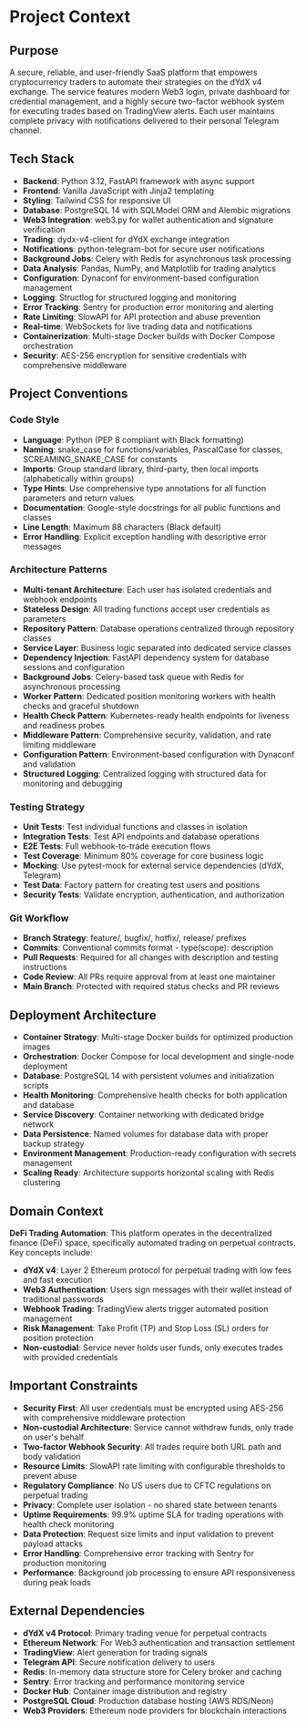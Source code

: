 # Project Context

## Purpose
A secure, reliable, and user-friendly SaaS platform that empowers cryptocurrency traders to automate their strategies on the dYdX v4 exchange. The service features modern Web3 login, private dashboard for credential management, and a highly secure two-factor webhook system for executing trades based on TradingView alerts. Each user maintains complete privacy with notifications delivered to their personal Telegram channel.

## Tech Stack
- **Backend**: Python 3.12, FastAPI framework with async support
- **Frontend**: Vanilla JavaScript with Jinja2 templating
- **Styling**: Tailwind CSS for responsive UI
- **Database**: PostgreSQL 14 with SQLModel ORM and Alembic migrations
- **Web3 Integration**: web3.py for wallet authentication and signature verification
- **Trading**: dydx-v4-client for dYdX exchange integration
- **Notifications**: python-telegram-bot for secure user notifications
- **Background Jobs**: Celery with Redis for asynchronous task processing
- **Data Analysis**: Pandas, NumPy, and Matplotlib for trading analytics
- **Configuration**: Dynaconf for environment-based configuration management
- **Logging**: Structlog for structured logging and monitoring
- **Error Tracking**: Sentry for production error monitoring and alerting
- **Rate Limiting**: SlowAPI for API protection and abuse prevention
- **Real-time**: WebSockets for live trading data and notifications
- **Containerization**: Multi-stage Docker builds with Docker Compose orchestration
- **Security**: AES-256 encryption for sensitive credentials with comprehensive middleware

## Project Conventions

### Code Style
- **Language**: Python (PEP 8 compliant with Black formatting)
- **Naming**: snake_case for functions/variables, PascalCase for classes, SCREAMING_SNAKE_CASE for constants
- **Imports**: Group standard library, third-party, then local imports (alphabetically within groups)
- **Type Hints**: Use comprehensive type annotations for all function parameters and return values
- **Documentation**: Google-style docstrings for all public functions and classes
- **Line Length**: Maximum 88 characters (Black default)
- **Error Handling**: Explicit exception handling with descriptive error messages

### Architecture Patterns
- **Multi-tenant Architecture**: Each user has isolated credentials and webhook endpoints
- **Stateless Design**: All trading functions accept user credentials as parameters
- **Repository Pattern**: Database operations centralized through repository classes
- **Service Layer**: Business logic separated into dedicated service classes
- **Dependency Injection**: FastAPI dependency system for database sessions and configuration
- **Background Jobs**: Celery-based task queue with Redis for asynchronous processing
- **Worker Pattern**: Dedicated position monitoring workers with health checks and graceful shutdown
- **Health Check Pattern**: Kubernetes-ready health endpoints for liveness and readiness probes
- **Middleware Pattern**: Comprehensive security, validation, and rate limiting middleware
- **Configuration Pattern**: Environment-based configuration with Dynaconf and validation
- **Structured Logging**: Centralized logging with structured data for monitoring and debugging

### Testing Strategy
- **Unit Tests**: Test individual functions and classes in isolation
- **Integration Tests**: Test API endpoints and database operations
- **E2E Tests**: Full webhook-to-trade execution flows
- **Test Coverage**: Minimum 80% coverage for core business logic
- **Mocking**: Use pytest-mock for external service dependencies (dYdX, Telegram)
- **Test Data**: Factory pattern for creating test users and positions
- **Security Tests**: Validate encryption, authentication, and authorization

### Git Workflow
- **Branch Strategy**: feature/, bugfix/, hotfix/, release/ prefixes
- **Commits**: Conventional commits format - type(scope): description
- **Pull Requests**: Required for all changes with description and testing instructions
- **Code Review**: All PRs require approval from at least one maintainer
- **Main Branch**: Protected with required status checks and PR reviews

## Deployment Architecture
- **Container Strategy**: Multi-stage Docker builds for optimized production images
- **Orchestration**: Docker Compose for local development and single-node deployment
- **Database**: PostgreSQL 14 with persistent volumes and initialization scripts
- **Health Monitoring**: Comprehensive health checks for both application and database
- **Service Discovery**: Container networking with dedicated bridge network
- **Data Persistence**: Named volumes for database data with proper backup strategy
- **Environment Management**: Production-ready configuration with secrets management
- **Scaling Ready**: Architecture supports horizontal scaling with Redis clustering

## Domain Context
**DeFi Trading Automation**: This platform operates in the decentralized finance (DeFi) space, specifically automated trading on perpetual contracts. Key concepts include:
- **dYdX v4**: Layer 2 Ethereum protocol for perpetual trading with low fees and fast execution
- **Web3 Authentication**: Users sign messages with their wallet instead of traditional passwords
- **Webhook Trading**: TradingView alerts trigger automated position management
- **Risk Management**: Take Profit (TP) and Stop Loss (SL) orders for position protection
- **Non-custodial**: Service never holds user funds, only executes trades with provided credentials

## Important Constraints
- **Security First**: All user credentials must be encrypted using AES-256 with comprehensive middleware protection
- **Non-custodial Architecture**: Service cannot withdraw funds, only trade on user's behalf
- **Two-factor Webhook Security**: All trades require both URL path and body validation
- **Resource Limits**: SlowAPI rate limiting with configurable thresholds to prevent abuse
- **Regulatory Compliance**: No US users due to CFTC regulations on perpetual trading
- **Privacy**: Complete user isolation - no shared state between tenants
- **Uptime Requirements**: 99.9% uptime SLA for trading operations with health check monitoring
- **Data Protection**: Request size limits and input validation to prevent payload attacks
- **Error Handling**: Comprehensive error tracking with Sentry for production monitoring
- **Performance**: Background job processing to ensure API responsiveness during peak loads

## External Dependencies
- **dYdX v4 Protocol**: Primary trading venue for perpetual contracts
- **Ethereum Network**: For Web3 authentication and transaction settlement
- **TradingView**: Alert generation for trading signals
- **Telegram API**: Secure notification delivery to users
- **Redis**: In-memory data structure store for Celery broker and caching
- **Sentry**: Error tracking and performance monitoring service
- **Docker Hub**: Container image distribution and registry
- **PostgreSQL Cloud**: Production database hosting (AWS RDS/Neon)
- **Web3 Providers**: Ethereum node providers for blockchain interactions
